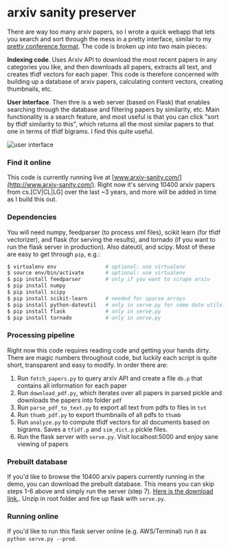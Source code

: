 
# arxiv sanity preserver

There are way too many arxiv papers, so I wrote a quick webapp that lets you search and sort through the mess in a pretty interface, similar to my [pretty conference format](http://cs.stanford.edu/people/karpathy/nips2014/). The code is broken up into two main pieces:

**Indexing code**. Uses Arxiv API to download the most recent papers in any categories you like, and then downloads all papers, extracts all text, and creates tfidf vectors for each paper. This code is therefore concerned with building up a database of arxiv papers, calculating content vectors, creating thumbnails, etc.

**User interface**. Then thre is a web server (based on Flask) that enables searching through the database and filtering papers by similarity, etc. Main functionality is a search feature, and most useful is that you can click "sort by tfidf similarity to this", which returns all the most similar papers to that one in terms of tfidf bigrams. I find this quite useful.

![user interface](https://raw.github.com/karpathy/arxiv-sanity-preserver/master/ui.jpeg)

### Find it online

This code is currently running live at [www.arxiv-sanity.com/](http://www.arxiv-sanity.com/). Right now it's serving 10400 arxiv papers from cs.[CV|CL|LG] over the last ~3 years, and more will be added in time as I build this out.

### Dependencies
You will need numpy, feedparser (to process xml files), scikit learn (for tfidf vectorizer), and flask (for serving the results), and tornado (if you want to run the flask server in production). Also dateutil, and scipy. Most of these are easy to get through `pip`, e.g.:

```bash
$ virtualenv env                # optional: use virtualenv
$ source env/bin/activate       # optional: use virtualenv
$ pip install feedparser        # only if you want to scrape arxiv
$ pip install numpy             
$ pip install scipy             
$ pip install scikit-learn      # needed for sparse arrays
$ pip install python-dateutil   # only in serve.py for some date utils
$ pip install flask             # only in serve.py
$ pip install tornado           # only in serve.py
```

### Processing pipeline

Right now this code requires reading code and getting your hands dirty. There are magic numbers throughout code, but luckily each script is quite short, transparent and easy to modify. In order there are:

1. Run `fetch_papers.py` to query arxiv API and create a file `db.p` that contains all information for each paper
2. Run `download_pdf.py`, which iterates over all papers in parsed pickle and downloads the papers into folder `pdf`
3. Run `parse_pdf_to_text.py` to export all text from pdfs to files in `txt`
4. Run `thumb_pdf.py` to export thumbnails of all pdfs to `thumb`
5. Run `analyze.py` to compute tfidf vectors for all documents based on bigrams. Saves a `tfidf.p` and `sim_dict.p` pickle files.
6. Run the flask server with `serve.py`. Visit localhost:5000 and enjoy sane viewing of papers

### Prebuilt database

If you'd like to browse the 10400 arxiv papers currently running in the demo, you can download the prebuilt database. This means you can skip steps 1-6 above and simply run the server (step 7). [Here is the download link.](http://cs.stanford.edu/people/karpathy/arxiv_10K_export.zip). Unzip in root folder and fire up flask with `serve.py`.

### Running online

If you'd like to run this flask server online (e.g. AWS/Terminal) run it as `python serve.py --prod`.

